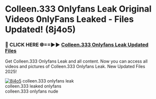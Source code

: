 # Colleen.333 Onlyfans Leak Original Videos 0nlyFans Leaked - Files Updated! (8j4o5)

<h3>🔴 CLICK HERE 🌐==►► <a href="https://tinyurl.com/4seja8ks" rel="nofollow">Colleen.333 Onlyfans Leak Updated Files</a></h3>

Get Colleen.333 Onlyfans Leak and all content. Now you can access all videos and pictures of Colleen.333 Onlyfans Leak. New Updated Files 2025!

[![8j4o5](https://i.imgur.com/EWjZXRe.gif)](https://tinyurl.com/4seja8ks)
colleen.333 onlyfans leak<br>
colleen.333 leaked onlyfans<br>
colleen.333 onlyfans nude